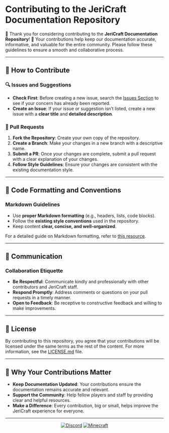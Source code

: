 # Contributing to the JeriCraft Documentation Repository

👋 Thank you for considering contributing to the **JeriCraft Documentation Repository**! 🌟 Your contributions help keep our documentation accurate, informative, and valuable for the entire community. Please follow these guidelines to ensure a smooth and collaborative process.

---

## 🚀 How to Contribute

### 🔍 Issues and Suggestions
- **Check First**: Before creating a new issue, search the [Issues Section](https://github.com/Chalwk/JeriCraftDocs/issues) to see if your concern has already been reported.
- **Create an Issue**: If your issue or suggestion isn’t listed, create a new issue with a **clear title** and **detailed description**.

### 🔗 Pull Requests
1. **Fork the Repository**: Create your own copy of the repository.
2. **Create a Branch**: Make your changes in a new branch with a descriptive name.
3. **Submit a PR**: Once your changes are complete, submit a pull request with a clear explanation of your changes.
4. **Follow Style Guidelines**: Ensure your changes are consistent with the existing documentation style.

---

## 📝 Code Formatting and Conventions

### Markdown Guidelines
- Use **proper Markdown formatting** (e.g., headers, lists, code blocks).
- Follow the **existing style conventions** used in the repository.
- Keep content **clear, concise, and well-organized**.

For a detailed guide on Markdown formatting, refer to [this resource](https://www.markdownguide.org/).

---

## 💬 Communication

### Collaboration Etiquette
- **Be Respectful**: Communicate kindly and professionally with other contributors and JeriCraft staff.
- **Respond Promptly**: Address comments or questions on your pull requests in a timely manner.
- **Open to Feedback**: Be receptive to constructive feedback and willing to make improvements.

---

## 📜 License

By contributing to this repository, you agree that your contributions will be licensed under the same terms as the rest of the content. For more information, see the [LICENSE.md](LICENCE.md) file.

---

## 💚 Why Your Contributions Matter

- **Keep Documentation Updated**: Your contributions ensure the documentation remains accurate and relevant.
- **Support the Community**: Help fellow players and staff by providing clear and helpful resources.
- **Make a Difference**: Every contribution, big or small, helps improve the JeriCraft experience for everyone.

---

<center>

[![Discord](https://img.shields.io/discord/1071172977326403634?label=Discord&logo=discord&style=for-the-badge)](https://discord.gg/wuVcM9AZrr)
[![Minecraft](https://img.shields.io/badge/Minecraft-1.20.1-00AF54?style=for-the-badge&logo=curseforge)](jericraft.net)

</center>